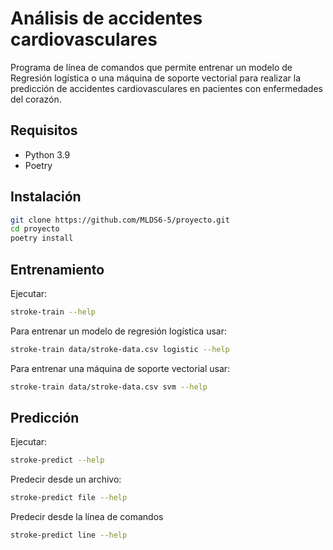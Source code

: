 # Análisis de accidentes cardiovasculares

Programa de línea de comandos que permite entrenar un modelo de Regresión logística o una máquina de soporte vectorial para realizar la predicción de accidentes cardiovasculares en pacientes con enfermedades del corazón.

## Requisitos

* Python 3.9
* Poetry

## Instalación

```sh
git clone https://github.com/MLDS6-5/proyecto.git
cd proyecto
poetry install
```

## Entrenamiento

Ejecutar:

```sh
stroke-train --help
```

Para entrenar un modelo de regresión logística usar:

```sh
stroke-train data/stroke-data.csv logistic --help
```

Para entrenar una máquina de soporte vectorial usar:

```sh
stroke-train data/stroke-data.csv svm --help
```

## Predicción

Ejecutar:

```sh
stroke-predict --help
```

Predecir desde un archivo:

```sh
stroke-predict file --help
```

Predecir desde la línea de comandos

```sh
stroke-predict line --help
```